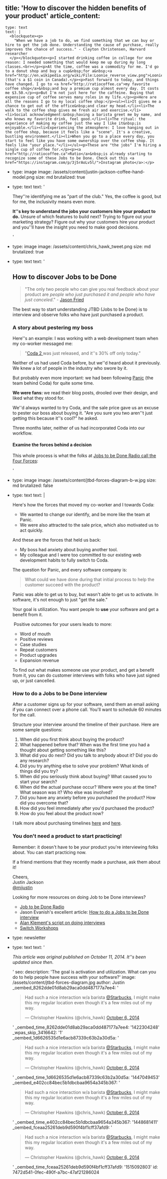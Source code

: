 title: 'How to discover the hidden benefits of your product'
article_content:
  -
    type: text
    text: |
      <blockquote><p>
        "When we have a job to do, we find something that we can buy or hire to get the job done. Understanding the cause of purchase, really improves the chance of success." - Clayton Christensen, Harvard researcher
      </p></blockquote><p>I started drinking coffee in college for one reason: I needed something that would keep me up during my long classes.<br></p><p>At the time, coffee was a commodity for me. I'd go to a donut shop and buy a cup&nbsp;for a&nbsp;<a href="http://en.wikipedia.org/wiki/File:Loonie_reverse_view.png">Loonie</a>&nbsp;(that's a $1 coin in Canada).</p><p>Fast forward to today, and things have changed. I go to <a href="http://ratiocoffee.ca">my favorite coffee shop</a>&nbsp;and buy a premium cup almost every day. It costs me $3.50.</p><p>But I'm not just here for the caffeine. Buying that expensive cup of coffee serves many roles in my life.</p><p>Here are all the reasons I go to my local coffee shop:</p><ul><li>It gives me a chance to get out of the office&nbsp;and clear my head.</li><li>The walk to the coffee shop gives me fresh air and exercise.</li><li>Social acknowledgment:&nbsp;having a barista greet me by name, and who knows my favorite drink, feel good.</li><li>The ritual: the experience of making my coffee just the way I like it&nbsp;is enjoyable.</li><li>Experiencing the atmosphere: I love hanging out in the coffee shop, because it feels like a "scene". It's a creative, bustling environment.</li><li>When you go to a place every day, you start to feel like you have some ownership over the coffee shop. It feels like "your place."</li></ul><p>These are "the jobs" I'm hiring a single cup of coffee for.</p><p><a href="http://ratiocoffee.ca">Ratio</a>&nbsp;is already starting to recognize some of these Jobs to be Done. Check out this <a href="https://instagram.com/p/3j5rAoLv5l/">Instagram photo</a>:</p>
  -
    type: image
    image: /assets/content/justin-jackson-coffee-hand-model.png
    size: md
    brutalized: true
  -
    type: text
    text: '<p>They''re identifying me as "part of the club." Yes, the coffee is good, but for me, the inclusivity means even more.</p><p><strong>It''s key to understand the jobs your customers hire your product to do.</strong> Unsure of which features to build next? Trying to figure out your marketing strategy? Figure out why your customers hire your product and you''ll have the insight you need to make good decisions.</p>'
  -
    type: image
    image: /assets/content/chris_hawk_tweet.png
    size: md
    brutalized: true
  -
    type: text
    text: '<h2>How to discover Jobs to be Done</h2><blockquote><p>"The only two people who can give you real feedback about your product are <i>people who just purchased it and people who have just canceled</i>." - <a href="http://danshipper.com/heres-what-i-learned-hanging-out-with-jason-fried">Jason Fried</a></p></blockquote><p>The best way to start understanding JTBD (Jobs to be Done) is to interview and observe folks who have just purchased a product.</p><h3>A story about pestering my boss</h3><p>Here''s an example: I was working with a web development team when my co-worker messaged me:</p><blockquote><p>"<a href="http://panic.com/coda/">Coda 2 </a> was just released, and it''s 30% off only today."</p></blockquote><p>Neither of us had used Coda before, but we''d heard about it previously. We knew a lot of people in the industry who swore by it.&nbsp;</p><p>But probably even more important: we had been following <a href="http://panic.com/">Panic</a> (the team behind Coda) for quite some time.&nbsp;</p><p><b>We were fans:&nbsp;</b>we read their blog posts, drooled over their design, and liked what they stood for.&nbsp;</p><p>We''d always wanted to try Coda, and the sale price gave us an excuse to pester our boss about buying it. "Are you sure you two aren''t just getting this because it''s cool?" he asked.</p><p>Three months later, neither of us had incorporated Coda into our workflow.&nbsp;</p><h4>Examine the forces behind a decision</h4><p>This whole process is what the folks at <a href="http://jobstobedone.org/radio/unpacking-the-progress-making-forces-diagram/">Jobs to be Done Radio call the Four Forces</a>:</p>'
  -
    type: image
    image: /assets/content/jtbd-forces-diagram-b-w.jpg
    size: md
    brutalized: false
  -
    type: text
    text: |
      <p>Here's how the forces that moved my co-worker and I towards Coda:</p><ul><li>We wanted to change our identify, and be more like the team at Panic.</li><li>We were also attracted to the sale price, which also motivated us to act quickly.</li></ul><p>And these are the forces that held us back:</p><ul><li>My boss had anxiety about buying another tool.</li><li>My colleague and I were too committed to our existing web development habits to fully switch to Coda.</li></ul><p>The question for Panic, and every software company is:&nbsp;</p><blockquote><p>What could we have done during that initial process to help the customer succeed with the product?&nbsp;</p></blockquote><p>Panic was able to&nbsp;get us to buy, but wasn't able to get us to activate. In software, it's not enough to just "get the sale."
      
      Your goal is utilization. You want people to <b>use</b> your software and get a benefit from it.&nbsp;</p><p>&nbsp;Positive outcomes for your users leads to more:</p><ul><li>Word of mouth</li><li>Positive reviews</li><li>Case studies</li><li>Repeat customers</li><li>Product upgrades</li><li>Expansion revenue</li></ul><p>To find out what makes someone use your product, and get a benefit from it, you can do customer interviews with folks who have just signed up, or just cancelled.</p><h3>How to do a Jobs to be Done interview</h3><p>After a customer signs up for your software, send them an email asking if you can connect over a phone call. You'll want to schedule 60 minutes for the call.</p><p>Structure your interview around the timeline of their purchase. Here are some sample questions:</p><ol><li>When did you first think about buying the product?</li><li>What happened before that? When was the first time you had a thought about getting something like this?</li><li>What did you do next? Did you talk to anybody about it? Did you do any research?</li><li>Did you try anything else to solve your problem? What kinds of things did you try?</li><li>When did you seriously think about buying? What caused you to start your search?</li><li>When did the actual purchase occur? Where were you at the time? What season was it? Who else was involved?</li><li>Did you have any anxiety before you purchased the product? How did you overcome that?</li><li>How did you feel immediately after you'd purchased the product?</li><li>How do you feel about the product now?</li></ol><p>I talk more about purchasing timelines <a href="http://justinjackson.ca/play-the-long-game/">here</a> and <a href="http://justinjackson.ca/my-embarrassing-itunes-receipt/">here</a>.</p><h3>You don't need a product to start practicing!</h3><p>Remember: it doesn't have to be <em>your</em> product you're interviewing folks about. You can start practicing now.</p><p>If a friend mentions that they recently made a purchase, ask them about it!<br></p><p>Cheers,<br>Justin Jackson<br><a href="http://twitter.com/mijustin">@mijustin</a></p><p>Looking for more resources on doing Job to be Done interviews?</p><ul><li><a href="http://jobstobedone.org/radio/">Job to be Done Radio</a></li><li>Jason Evanish's excellent article:&nbsp;<a href="http://jasonevanish.com/2014/04/23/how-to-do-a-jobs-to-be-done-interview/">How to do a Jobs to be Done interview</a></li><li><a href="https://medium.com/the-job-to-be-done/a-script-to-kickstart-your-jobs-to-be-done-interviews-2768164761d7">Alan Klement's script on doing interviews</a></li><li><a href="http://jobstobedone.org/events/">Switch Workshops</a></li></ul>
  -
    type: newsletter
  -
    type: text
    text: '<p><i>This article was original published on October 11, 2014. It''s been updated since then.</i></p>'
seo:
  description: 'The goal is activation and utilization. What can you do to help people have success with your software?'
  image: /assets/content/jtbd-forces-diagram.jpg
author: Justin
_oembed_8262dde01d8ab29aca0dd487177a7ee4: '<blockquote class="twitter-tweet" width="550"><p>Had such a nice interaction w/a barista <a href="https://twitter.com/Starbucks">@Starbucks</a>, I might make this my regular location even though it&#39;s a few miles out of my way.</p>&mdash; Christopher Hawkins (@chris_hawk) <a href="https://twitter.com/chris_hawk/status/519250871159226368">October 6, 2014</a></blockquote><script async src="//platform.twitter.com/widgets.js" charset="utf-8"></script>'
_oembed_time_8262dde01d8ab29aca0dd487177a7ee4: '1422304248'
_wpas_skip_3416642: '1'
_oembed_1d6626535d1e6acb87339c63b2a30d5a: '<blockquote class="twitter-tweet" width="550"><p lang="en" dir="ltr">Had such a nice interaction w/a barista <a href="https://twitter.com/Starbucks">@Starbucks</a>, I might make this my regular location even though it&#39;s a few miles out of my way.</p>&mdash; Christopher Hawkins (@chris_hawk) <a href="https://twitter.com/chris_hawk/status/519250871159226368">October 6, 2014</a></blockquote><script async src="//platform.twitter.com/widgets.js" charset="utf-8"></script>'
_oembed_time_1d6626535d1e6acb87339c63b2a30d5a: '1447049453'
_oembed_e402cc84bec5b1dbcbaa9654a345b367: '<blockquote class="twitter-tweet" width="550"><p lang="en" dir="ltr">Had such a nice interaction w/a barista <a href="https://twitter.com/Starbucks">@Starbucks</a>, I might make this my regular location even though it&#39;s a few miles out of my way.</p>&mdash; Christopher Hawkins (@chris_hawk) <a href="https://twitter.com/chris_hawk/status/519250871159226368">October 6, 2014</a></blockquote><script async src="//platform.twitter.com/widgets.js" charset="utf-8"></script>'
_oembed_time_e402cc84bec5b1dbcbaa9654a345b367: '1448681411'
_oembed_fceaa25261deb9d590f4bf1cff37afd9: '<blockquote class="twitter-tweet" data-width="550" data-dnt="true"><p lang="en" dir="ltr">Had such a nice interaction w/a barista <a href="https://twitter.com/Starbucks?ref_src=twsrc%5Etfw">@Starbucks</a>, I might make this my regular location even though it&#39;s a few miles out of my way.</p>&mdash; Christopher Hawkins (@chris_hawk) <a href="https://twitter.com/chris_hawk/status/519250871159226368?ref_src=twsrc%5Etfw">October 6, 2014</a></blockquote><script async src="https://platform.twitter.com/widgets.js" charset="utf-8"></script>'
_oembed_time_fceaa25261deb9d590f4bf1cff37afd9: '1515092803'
id: 7472d541-0fec-490f-a7bc-47af21286024
